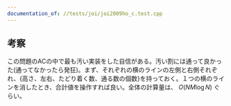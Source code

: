 ```yaml
---
documentation_of: //tests/joi/joi2009ho_c.test.cpp
---
```

## 考察
この問題のACの中で最も汚い実装をした自信がある。汚い割には通って良かった(通ってなかったら発狂)。まず、それぞれの横のラインの左側と右側それぞれ、{高さ、左右、たどり着く数、通る数の個数}を持っておく。１つの横のラインを消したとき、合計値を操作すれば良い。全体の計算量は、 $O(NM\log N)$ ぐらい。
